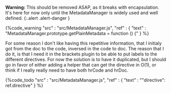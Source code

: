 **Warning:**
This should be removed ASAP, as it breaks with encapsulation. It's here for now only until the MetadataManager is widely used and well defined.
{:.alert .alert-danger }

{%code_warning
    "src" : "src/MetadataManager.js",
    "ref" : {
        "text" : "MetadataManager.prototype.getPlainMetadata = function () {"
    }
%}


For some reason I don't like having this repetitive information, that I initialy got from the doc to the code, inversed
in the code to doc. The reason that I do it, is that I need it in the brackets plugin to be able to put labels to the different
directives. For now the solution is to have it duplicated, but I should go in favor of either adding a helper that can get
the directive in O(1), or think if I really really need to have both hrCode and hrDoc.

{%code_todo
    "src" : "src/MetadataManager.js",
    "ref" : {
        "text" : "\"directive\": ref.directive"
    }
%}
